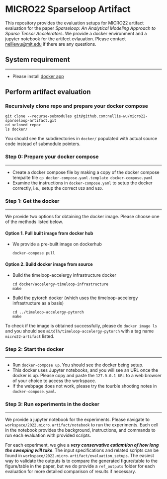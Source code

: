 # MICRO22 Sparseloop Artifact

This repository provides the evaluation setups for MICRO22 artifact evaluation for the paper *Sparseloop: An Analytical Modeling Approach to Sparse Tensor Accelerators*. We provide a docker environment and a jupyter notebook for the artifect evlauation. Please contact nelliewu@mit.edu if there are any questions.

## System requirement
---------------------
- Please install [docker app](https://www.docker.com/products/docker-desktop/)

## Perform artifact evaluation

### **Recursively** clone repo and prepare your docker compose

```
git clone --recurse-submodules git@github.com:nellie-wu/micro22-sparseloop-artifact.git
cd <cloned repo>
ls docker/
```

You should see the subdirectories in `docker/` populated with actual source code instead of submodule pointers.



### Step 0: Prepare your docker compose
-------------------------

- Create a docker compose file by making a copy of the docker compose tempalte file `cp docker-compose.yaml.template docker-compose.yaml` 
- Examine the instructions in `docker-compose.yaml` to setup the docker correctly, i.e., setup the correct `UID` and `GID`.


### Step 1: Get the docker
---------------------

We provide two options for obtaining the docker image. Please choose one of the methods listed below.

#### Option 1. Pull built image from docker hub
- We provide a pre-built image on dockerhub
  ```
  docker-compose pull
  ```
#### Option 2. Build docker image from source
  
- Build the timeloop-accelergy infrastructure docker
  ```
  cd docker/accelergy-timeloop-infrastructure
  make
  ```
  
- Build the pytorch docker (which uses the timeloop-accelergy infrastructure as a basis)
  ```
  cd ../timeloop-accelergy-pytorch
  make
  ```

To check if the image is obtained successfully, please do `docker image ls` and you should see `mitdlh/timeloop-accelergy-pytorch` with a tag name `micro22-artifact` listed. 

### Step 2: Start the docker
--------------------

- Run `docker-compose up`. You should see the docker being setup.
- This docker uses Jupyter notebooks, and you will see an URL once the docker is up. Please copy and paste the `127.0.0.1 URL`
to a web browser of your choice to access the workspace. 
- If the webpage does not work, please try the tourble shooting notes in `docker-compose.yaml`.

### Step 3: Run experiments in the docker
--------------------

We provide a jupyter notebook for the experiments.  Please navigate to `workspace/2022.micro.artifact/notebook` to run the experiments. Each cell in the notebook provides the background, instructions, and commands to run each evaluation with provided scripts.

For each experiment, we give a ***very conservative estiamtion of how long the sweeping will take***. The input specifications and related scripts can be found in `workspace/2022.micro.artifact/evaluation_setups`. The easiest way to validate the outputs is to compare the generated figure/table to the figure/table in the paper, but we do provide a `ref_outputs` folder for each evaluation for more detailed comparison of results if necessary.
